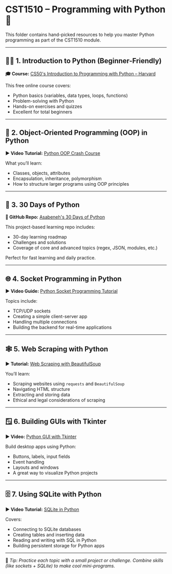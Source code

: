 # CST1510 – Programming with Python 🐍

This folder contains hand-picked resources to help you master Python programming as part of the CST1510 module.

---

## 🧑‍💻 1. Introduction to Python (Beginner-Friendly)

**🎓 Course:** [CS50's Introduction to Programming with Python – Harvard](https://www.edx.org/learn/python/harvard-university-cs50-s-introduction-to-programming-with-python)

This free online course covers:
- Python basics (variables, data types, loops, functions)
- Problem-solving with Python
- Hands-on exercises and quizzes
- Excellent for total beginners

---

## 🧱 2. Object-Oriented Programming (OOP) in Python

**▶️ Video Tutorial:** [Python OOP Crash Course](https://youtu.be/Ej_02ICOIgs?si=0Ms-C0HlDG-19JFL)

What you’ll learn:
- Classes, objects, attributes
- Encapsulation, inheritance, polymorphism
- How to structure larger programs using OOP principles

---

## 🚀 3. 30 Days of Python

**🧰 GitHub Repo:** [Asabeneh's 30 Days of Python](https://github.com/Asabeneh/30-Days-Of-Python)

This project-based learning repo includes:
- 30-day learning roadmap
- Challenges and solutions
- Coverage of core and advanced topics (regex, JSON, modules, etc.)

Perfect for fast learning and daily practice.

---

## 🌐 4. Socket Programming in Python

**▶️ Video Guide:** [Python Socket Programming Tutorial](https://youtu.be/YwWfKitB8aA?si=FjgA02UAl8Iuq0Z5)

Topics include:
- TCP/UDP sockets
- Creating a simple client-server app
- Handling multiple connections
- Building the backend for real-time applications

---

## 🕸️ 5. Web Scraping with Python

**▶️ Tutorial:** [Web Scraping with BeautifulSoup](https://youtu.be/XVv6mJpFOb0?si=8Vc-KA9DjnmS6pMa)

You’ll learn:
- Scraping websites using `requests` and `BeautifulSoup`
- Navigating HTML structure
- Extracting and storing data
- Ethical and legal considerations of scraping

---

## 🪟 6. Building GUIs with Tkinter

**▶️ Video:** [Python GUI with Tkinter](https://youtu.be/ibf5cx221hk?si=v8Ybd2R3KEXqoQj_)

Build desktop apps using Python:
- Buttons, labels, input fields
- Event handling
- Layouts and windows
- A great way to visualize Python projects

---

## 🗄️ 7. Using SQLite with Python

**▶️ Video Tutorial:** [SQLite in Python](https://youtu.be/byHcYRpMgI4?si=WhRZBuPGaLlQ-LpU)

Covers:
- Connecting to SQLite databases
- Creating tables and inserting data
- Reading and writing with SQL in Python
- Building persistent storage for Python apps

---

📌 *Tip: Practice each topic with a small project or challenge. Combine skills (like sockets + SQLite) to make cool mini-programs.*



